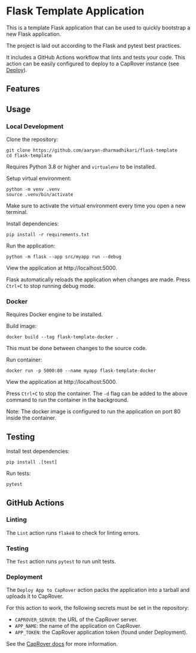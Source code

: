Flask Template Application
=============================

This is a template Flask application that can be used to quickly bootstrap a new Flask application.

The project is laid out according to the Flask and pytest best practices.

It includes a GitHub Actions workflow that lints and tests your code. This action can be easily configured to deploy to a CapRover instance (see [Deploy](#deploy)).

## Features

## Usage

### Local Development

Clone the repository:
```shell
git clone https://github.com/aaryan-dharmadhikari/flask-template
cd flask-template
```

Requires Python 3.8 or higher and `virtualenv` to be installed.

Setup virtual environment:
```shell
python -m venv .venv
source .venv/bin/activate
```
Make sure to activate the virtual environment every time you open a new terminal.

Install dependencies:
```shell
pip install -r requirements.txt
```

Run the application:
```shell
python -m flask --app src/myapp run --debug
```
View the application at http://localhost:5000.

Flask automatically reloads the application when changes are made.
Press `Ctrl+C` to stop running debug mode.

### Docker

Requires Docker engine to be installed.

Build image:
```shell
docker build --tag flask-template-docker .
```
This must be done between changes to the source code.

Run container:
```shell
docker run -p 5000:80 --name myapp flask-template-docker
```
View the application at http://localhost:5000.

Press `Ctrl+C` to stop the container. The `-d` flag can be added to the above command to run the container in the background.

Note: The docker image is configured to run the application on port 80 inside the container.


## Testing

Install test dependencies:
```shell
pip install .[test]
```

Run tests:
```shell
pytest
```

## GitHub Actions

### Linting

The `Lint` action runs `flake8` to check for linting errors.

### Testing

The `Test` action runs `pytest` to run unit tests.

### Deployment

The `Deploy App to CapRover` action packs the application into a tarball and uploads it to CapRover.

For this action to work, the following secrets must be set in the repository:
- `CAPROVER_SERVER`: the URL of the CapRover server.
- `APP_NAME`: the name of the application on CapRover.
- `APP_TOKEN`: the CapRover application token (found under Deployment).

See the [CapRover docs](https://caprover.com/docs/ci-cd-integration/deploy-from-github.html#deploying-directly-from-github) for more information.
